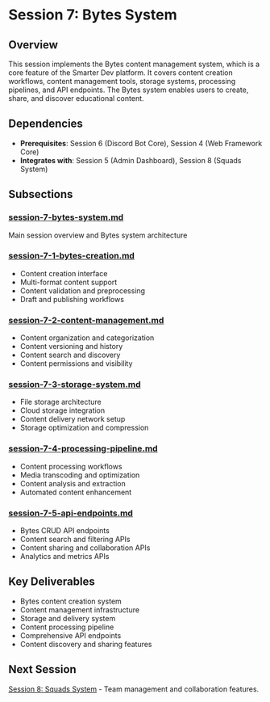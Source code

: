 # Session 7: Bytes System

## Overview
This session implements the Bytes content management system, which is a core feature of the Smarter Dev platform. It covers content creation workflows, content management tools, storage systems, processing pipelines, and API endpoints. The Bytes system enables users to create, share, and discover educational content.

## Dependencies
- **Prerequisites**: Session 6 (Discord Bot Core), Session 4 (Web Framework Core)
- **Integrates with**: Session 5 (Admin Dashboard), Session 8 (Squads System)

## Subsections

### [session-7-bytes-system.md](./session-7-bytes-system.md)
Main session overview and Bytes system architecture

### [session-7-1-bytes-creation.md](./session-7-1-bytes-creation.md)
- Content creation interface
- Multi-format content support
- Content validation and preprocessing
- Draft and publishing workflows

### [session-7-2-content-management.md](./session-7-2-content-management.md)
- Content organization and categorization
- Content versioning and history
- Content search and discovery
- Content permissions and visibility

### [session-7-3-storage-system.md](./session-7-3-storage-system.md)
- File storage architecture
- Cloud storage integration
- Content delivery network setup
- Storage optimization and compression

### [session-7-4-processing-pipeline.md](./session-7-4-processing-pipeline.md)
- Content processing workflows
- Media transcoding and optimization
- Content analysis and extraction
- Automated content enhancement

### [session-7-5-api-endpoints.md](./session-7-5-api-endpoints.md)
- Bytes CRUD API endpoints
- Content search and filtering APIs
- Content sharing and collaboration APIs
- Analytics and metrics APIs

## Key Deliverables
- Bytes content creation system
- Content management infrastructure
- Storage and delivery system
- Content processing pipeline
- Comprehensive API endpoints
- Content discovery and sharing features

## Next Session
[Session 8: Squads System](../session-8/index.md) - Team management and collaboration features.